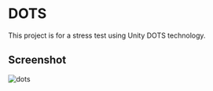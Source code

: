 # DOTS

This project is for a stress test using Unity DOTS technology.

## Screenshot
![dots](https://user-images.githubusercontent.com/15864013/99562845-ef233180-2a0b-11eb-904b-7d368637e064.png)
